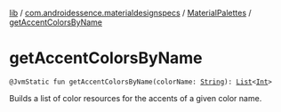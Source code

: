 [lib](../../index.md) / [com.androidessence.materialdesignspecs](../index.md) / [MaterialPalettes](index.md) / [getAccentColorsByName](./get-accent-colors-by-name.md)

# getAccentColorsByName

`@JvmStatic fun getAccentColorsByName(colorName: `[`String`](https://kotlinlang.org/api/latest/jvm/stdlib/kotlin/-string/index.html)`): `[`List`](https://kotlinlang.org/api/latest/jvm/stdlib/kotlin.collections/-list/index.html)`<`[`Int`](https://kotlinlang.org/api/latest/jvm/stdlib/kotlin/-int/index.html)`>`

Builds a list of color resources for the accents of a given color name.

